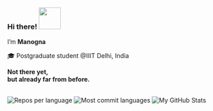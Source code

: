 ### Hi there! <img src="https://media.giphy.com/media/mGcNjsfWAjY5AEZNw6/giphy.gif" width="50">

I’m **Manogna** 

🎓 Postgraduate student @IIIT Delhi, India  

**Not there yet,**  
**but already far from before.**

  <br/>
  <picture align="left">
    <source media="(prefers-color-scheme: dark)" srcset="https://github-profile-summary-cards.vercel.app/api/cards/repos-per-language?username=aquafish25&theme=nord_dark">
    <source media="(prefers-color-scheme: light)"srcset="https://github-profile-summary-cards.vercel.app/api/cards/repos-per-language?username=aquafish25&theme=nord_bright">
    <img alt="Repos per language" src="https://github-profile-summary-cards.vercel.app/api/cards/repos-per-language?username=aquafish25&theme=nord_dark">
  </picture>
  <picture align="right">
    <source media="(prefers-color-scheme: dark)" srcset="https://github-profile-summary-cards.vercel.app/api/cards/most-commit-language?username=aquafish25&theme=nord_dark">
    <source media="(prefers-color-scheme: light)"srcset="https://github-profile-summary-cards.vercel.app/api/cards/most-commit-language?username=aquafish25&theme=nord_bright">
    <img alt="Most commit languages" src="https://github-profile-summary-cards.vercel.app/api/cards/most-commit-language?username=aquafish25&theme=nord_dark">
  </picture>
</details>

<picture>
  <source media="(prefers-color-scheme: dark)" srcset="https://github-profile-summary-cards.vercel.app/api/cards/profile-details?username=aquafish25&theme=nord_dark">
  <source media="(prefers-color-scheme: light)"srcset="https://github-profile-summary-cards.vercel.app/api/cards/profile-details?username=aquafish25&theme=nord_bright">
  <img alt="My GitHub Stats" src="https://github-profile-summary-cards.vercel.app/api/cards/profile-details?username=aquafish25&theme=nord_dark">
</picture>

